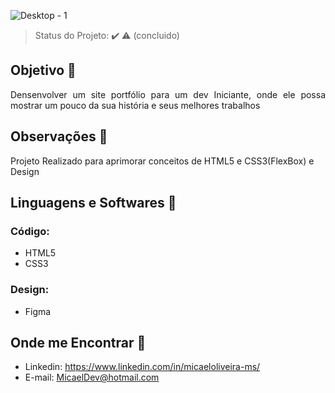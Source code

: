 ![Desktop - 1](https://user-images.githubusercontent.com/72334759/124365866-50a5b280-dc21-11eb-83d0-dcff26ecc5f6.jpg)

> Status do Projeto: :heavy_check_mark: :warning: (concluido)

## Objetivo :dart:

<p align="justify">
  Densenvolver um site portfólio para um dev Iniciante, onde ele possa mostrar um pouco da sua história e seus melhores trabalhos </br>
</p>

## Observações 🔭
<p>Projeto Realizado para aprimorar conceitos de HTML5 e CSS3(FlexBox) e Design </p>

## Linguagens e Softwares 🚀 
### Código:
- HTML5
- CSS3
### Design:
- Figma

## Onde me Encontrar 📌
- Linkedin: https://www.linkedin.com/in/micaeloliveira-ms/
- E-mail: MicaelDev@hotmail.com



